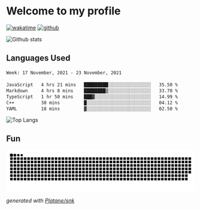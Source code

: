 # Welcome to my profile

[![wakatime](https://wakatime.com/badge/user/82c377cd-a54c-404c-b7df-177b313ca539.svg)](https://wakatime.com/@82c377cd-a54c-404c-b7df-177b313ca539)
[![github](https://img.shields.io/github/followers/xinthose?logo=github&style=plastic)](https://github.com/alanhamlett?tab=followers)

![Github stats](https://github-readme-stats.vercel.app/api?username=xinthose&show_icons=true&theme=radical&count_private=true)

## Languages Used

<!--START_SECTION:waka-->
```text
Week: 17 November, 2021 - 23 November, 2021

JavaScript   4 hrs 21 mins   █████████░░░░░░░░░░░░░░░░   35.50 % 
Markdown     4 hrs 8 mins    ████████▒░░░░░░░░░░░░░░░░   33.70 % 
TypeScript   1 hr 50 mins    ███▓░░░░░░░░░░░░░░░░░░░░░   14.99 % 
C++          30 mins         █░░░░░░░░░░░░░░░░░░░░░░░░   04.12 % 
YAML         18 mins         ▓░░░░░░░░░░░░░░░░░░░░░░░░   02.50 % 
```
<!--END_SECTION:waka-->

![Top Langs](https://github-readme-stats.vercel.app/api/top-langs/?username=xinthose)

## Fun
![github contribution grid snake animation](https://raw.githubusercontent.com/xinthose/xinthose/output/github-contribution-grid-snake.svg)

_generated with [Platane/snk](https://github.com/Platane/snk)_
